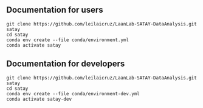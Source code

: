 ## Documentation for users

```
git clone https://github.com/leilaicruz/LaanLab-SATAY-DataAnalysis.git satay
cd satay
conda env create --file conda/environment.yml
conda activate satay
```


## Documentation for developers

```
git clone https://github.com/leilaicruz/LaanLab-SATAY-DataAnalysis.git satay
cd satay
conda env create --file conda/environment-dev.yml
conda activate satay-dev
```